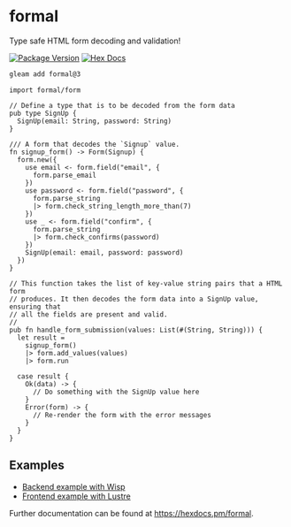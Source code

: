 # formal

Type safe HTML form decoding and validation!

[![Package Version](https://img.shields.io/hexpm/v/formal)](https://hex.pm/packages/formal)
[![Hex Docs](https://img.shields.io/badge/hex-docs-ffaff3)](https://hexdocs.pm/formal/)

```sh
gleam add formal@3
```
```gleam
import formal/form

// Define a type that is to be decoded from the form data
pub type SignUp {
  SignUp(email: String, password: String)
}

/// A form that decodes the `Signup` value.
fn signup_form() -> Form(Signup) {
  form.new({
    use email <- form.field("email", {
      form.parse_email
    })
    use password <- form.field("password", {
      form.parse_string
      |> form.check_string_length_more_than(7)
    })
    use _ <- form.field("confirm", {
      form.parse_string
      |> form.check_confirms(password)
    })
    SignUp(email: email, password: password)
  })
}

// This function takes the list of key-value string pairs that a HTML form
// produces. It then decodes the form data into a SignUp value, ensuring that
// all the fields are present and valid.
//
pub fn handle_form_submission(values: List(#(String, String))) {
  let result = 
    signup_form()
    |> form.add_values(values)
    |> form.run

  case result {
    Ok(data) -> {
      // Do something with the SignUp value here
    }
    Error(form) -> {
      // Re-render the form with the error messages
    }
  }
}
```

## Examples

- [Backend example with Wisp](https://github.com/lpil/formal/tree/main/examples/backend-with-wisp)
- [Frontend example with Lustre](https://github.com/lpil/formal/tree/main/examples/backend-with-lustre)

Further documentation can be found at <https://hexdocs.pm/formal>.

